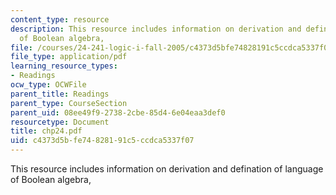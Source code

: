 ```yaml
---
content_type: resource
description: This resource includes information on derivation and defination of language
  of Boolean algebra,
file: /courses/24-241-logic-i-fall-2005/c4373d5bfe74828191c5ccdca5337f07_chp24.pdf
file_type: application/pdf
learning_resource_types:
- Readings
ocw_type: OCWFile
parent_title: Readings
parent_type: CourseSection
parent_uid: 08ee49f9-2738-2cbe-85d4-6e04eaa3def0
resourcetype: Document
title: chp24.pdf
uid: c4373d5b-fe74-8281-91c5-ccdca5337f07
---
```

This resource includes information on derivation and defination of language of Boolean algebra,

